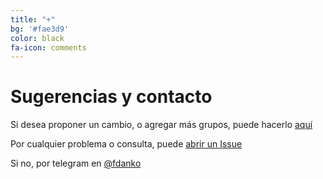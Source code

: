 ```yaml
---
title: "+"
bg: '#fae3d9'
color: black
fa-icon: comments
---
```

# Sugerencias y contacto

Si desea proponer un cambio, o agregar más grupos, puede hacerlo [aquí](https://github.com/fiubaverse/fiubaverse.github.io/edit/master/README.md)

Por cualquier problema o consulta, puede [abrir un Issue](https://github.com/fiubaverse/fiubaverse.github.io/issues)

Si no, por telegram en [@fdanko](https://t.me/fdanko)